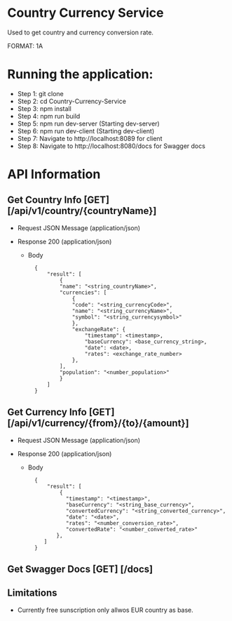 # Country Currency Service
Used to get country and currency conversion rate.

FORMAT: 1A

# Running the application:

+ Step 1: git clone 
+ Step 2: cd Country-Currency-Service
+ Step 3: npm install 
+ Step 4: npm run build 
+ Step 5: npm run dev-server (Starting dev-server) 
+ Step 6: npm run dev-client (Starting dev-client) 
+ Step 7: Navigate to http://localhost:8089 for client
+ Step 8: Navigate to http://localhost:8080/docs for Swagger docs


# API Information

## Get Country Info  [GET] [/api/v1/country/{countryName}]
  
+ Request JSON Message (application/json)

+ Response 200 (application/json)

    + Body

            {
                "result": [
                    {
                    "name": "<string_countryName>",
                    "currencies": [
                        {
                        "code": "<string_currencyCode>",
                        "name": "<string_currencyName>",
                        "symbol": "<string_currencysymbol>"
                        },
                        "exchangeRate": {
                            "timestamp": <timestamp>,
                            "baseCurrency": <base_currency_string>,
                            "date": <date>,
                            "rates": <exchange_rate_number>
                        },
                    ],
                    "population": "<number_population>"
                    }
                ]
            }


## Get Currency Info  [GET] [/api/v1/currency/{from}/{to}/{amount}]
  
+ Request JSON Message (application/json)

+ Response 200 (application/json)

    + Body

            {
                "result": [
                    {
                      "timestamp": "<timestamp>",
                      "baseCurrency": "<string_base_currency>",
                      "convertedCurrency": "<string_converted_currency>",
                      "date": "<date>",
                      "rates": "<number_conversion_rate>",
                      "convertedRate": "<number_converted_rate>"
                   },
               ]
            }

## Get Swagger Docs  [GET] [/docs]


## Limitations

+ Currently free sunscription only allwos EUR country as base. 
